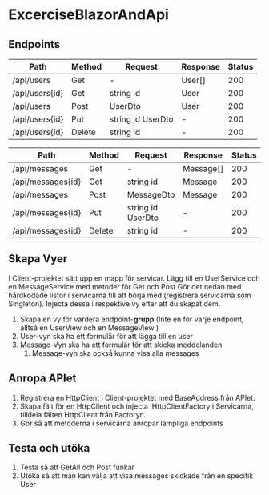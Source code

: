 # ExcerciseBlazorAndApi

## Endpoints

| Path           | Method | Request           | Response | Status |
| -------------- | ------ | ----------------- | -------- | ------ |
| /api/users     | Get    | -                 | User[]   | 200    |
| /api/users{id} | Get    | string id         | User     | 200    |
| /api/users     | Post   | UserDto           | User     | 200    |
| /api/users{id} | Put    | string id UserDto | -        | 200    |
| /api/users{id} | Delete | string id         | -        | 200    |

| Path              | Method | Request           | Response  | Status |
| ----------------- | ------ | ----------------- | --------- | ------ |
| /api/messages     | Get    | -                 | Message[] | 200    |
| /api/messages{id} | Get    | string id         | Message   | 200    |
| /api/messages     | Post   | MessageDto        | Message   | 200    |
| /api/messages{id} | Put    | string id UserDto | -         | 200    |
| /api/messages{id} | Delete | string id         | -         | 200    |

## Skapa Vyer

I Client-projektet sätt upp en mapp för servicar.
Lägg till en UserService och en MessageService med metoder för Get och Post
Gör det nedan med hårdkodade listor i servicarna till att börja med (registrera servicarna som Singleton).
Injecta dessa i respektive vy efter att du skapat dem.

1. Skapa en vy för vardera endpoint-**grupp** (Inte en för varje endpoint, alltså en UserView och en MessageView )
2. User-vyn ska ha ett formulär för att lägga till en user
3. Message-Vyn ska ha ett formulär för att skicka meddelanden
   1. Message-vyn ska också kunna visa alla messages

## Anropa APIet

1. Registrera en HttpClient i Client-projektet med BaseAddress från APIet.
2. Skapa fält för en HttpClient och injecta IHttpClientFactory i Servicarna, tilldela fälten HttpClient från Factoryn.
3. Gör så att metoderna i servicarna anropar lämpliga endpoints

## Testa och utöka

1. Testa så att GetAll och Post funkar
2. Utöka så att man kan välja att visa messages skickade från en specifik User
